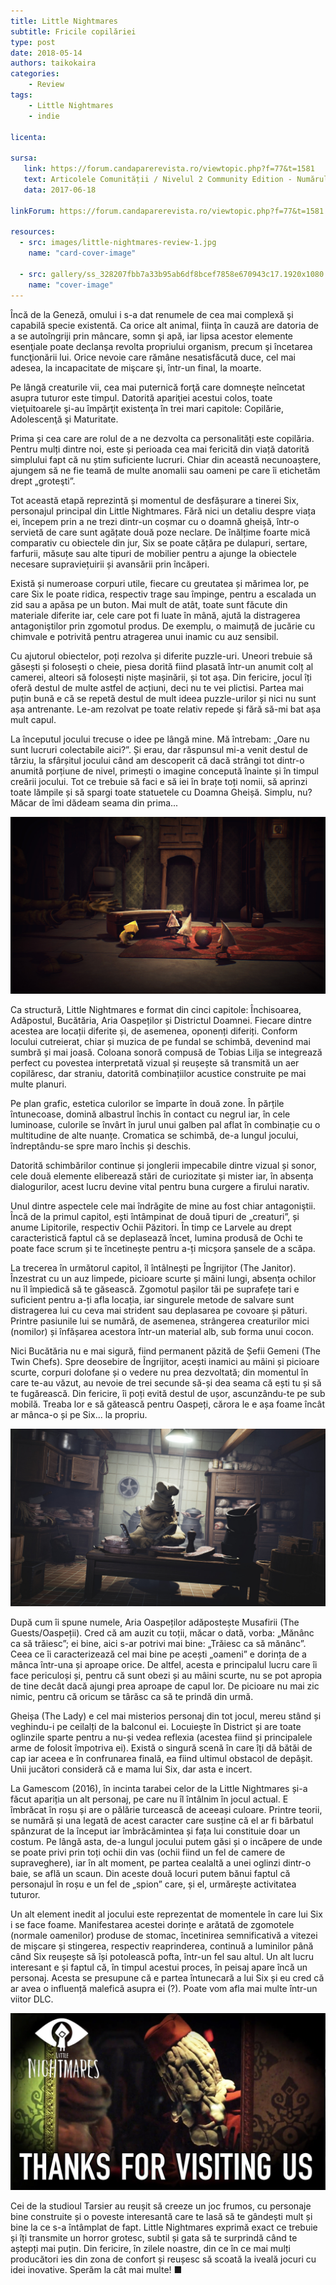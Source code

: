 ```yaml
---
title: Little Nightmares
subtitle: Fricile copilăriei
type: post
date: 2018-05-14
authors: taikokaira
categories:
    - Review
tags:
    - Little Nightmares
    - indie

licenta: 

sursa:
   link: https://forum.candaparerevista.ro/viewtopic.php?f=77&t=1581
   text: Articolele Comunității / Nivelul 2 Community Edition - Numărul 2
   data: 2017-06-18
 
linkForum: https://forum.candaparerevista.ro/viewtopic.php?f=77&t=1581

resources:
  - src: images/little-nightmares-review-1.jpg
    name: "card-cover-image"

  - src: gallery/ss_328207fbb7a33b95ab6df8bcef7858e670943c17.1920x1080.jpg
    name: "cover-image"
---
```

Încă de la Geneză, omului i s-a dat renumele de cea mai complexă şi capabilă specie existentă. Ca orice alt animal, fiinţa în cauză are datoria de a se autoîngriji prin mâncare, somn şi apă, iar lipsa acestor elemente esenţiale poate declanşa revolta propriului organism, precum şi încetarea funcţionării lui. Orice nevoie care rămâne nesatisfăcută duce, cel mai adesea, la incapacitate de mişcare şi, într-un final, la moarte.

Pe lângă creaturile vii, cea mai puternică forţă care domneşte neîncetat asupra tuturor este timpul. Datorită apariţiei acestui colos, toate vieţuitoarele şi-au împărţit existenţa în trei mari capitole: Copilărie, Adolescenţă şi Maturitate.

Prima și cea care are rolul de a ne dezvolta ca personalități este copilăria. Pentru mulți dintre noi, este și perioada cea mai fericită din viață datorită simplului fapt că nu știm suficiente lucruri. Chiar din această necunoaștere, ajungem să ne fie teamă de multe anomalii sau oameni pe care îi etichetăm drept „groteşti”.

Tot această etapă reprezintă și momentul de desfășurare a tinerei Six, personajul principal din Little Nightmares. Fără nici un detaliu despre viața ei, începem prin a ne trezi dintr-un coșmar cu o doamnă gheișă, într-o servietă de care sunt agățate două poze neclare. De înălțime foarte mică comparativ cu obiectele din jur, Six se poate cățăra pe dulapuri, sertare, farfurii, măsuțe sau alte tipuri de mobilier pentru a ajunge la obiectele necesare supraviețuirii și avansării prin încăperi.

Există și numeroase corpuri utile, fiecare cu greutatea și mărimea lor, pe care Six le poate ridica, respectiv trage sau împinge, pentru a escalada un zid sau a apăsa pe un buton. Mai mult de atât, toate sunt făcute din materiale diferite iar, cele care pot fi luate în mână, ajută la distragerea antagoniştilor prin zgomotul produs. De exemplu, o maimuță de jucărie cu chimvale e potrivită pentru atragerea unui inamic cu auz sensibil.

Cu ajutorul obiectelor, poți rezolva și diferite puzzle-uri. Uneori trebuie să găsești și folosești o cheie, piesa dorită fiind plasată într-un anumit colț al camerei, alteori să folosești niște mașinării, și tot așa. Din fericire, jocul îți oferă destul de multe astfel de acțiuni, deci nu te vei plictisi. Partea mai puțin bună e că se repetă destul de mult ideea puzzle-urilor și nici nu sunt așa antrenante. Le-am rezolvat pe toate relativ repede şi fără să-mi bat așa mult capul.

La începutul jocului trecuse o idee pe lângă mine. Mă întrebam: „Oare nu sunt lucruri colectabile aici?”. Și erau, dar răspunsul mi-a venit destul de târziu, la sfârșitul jocului când am descoperit că dacă strângi tot dintr-o anumită porțiune de nivel, primești o imagine concepută înainte și în timpul creării jocului. Tot ce trebuie să faci e să iei în brațe toți nomii, să aprinzi toate lămpile și să spargi toate statuetele cu Doamna Gheișă. Simplu, nu? Măcar de îmi dădeam seama din prima...

![](gallery/ss_e1c5d77c5eb75ef6a377d4e1e24cfe1dedf9c6c2.1920x1080.jpg)

Ca structură, Little Nightmares e format din cinci capitole: Închisoarea, Adăpostul, Bucătăria, Aria Oaspeților și Districtul Doamnei. Fiecare dintre acestea are locații diferite și, de asemenea, oponenți diferiți. Conform locului cutreierat, chiar și muzica de pe fundal se schimbă, devenind mai sumbră și mai joasă. Coloana sonoră compusă de Tobias Lilja se integrează perfect cu povestea interpretată vizual și reușește să transmită un aer copilăresc, dar straniu, datorită combinațiilor acustice construite pe mai multe planuri.

Pe plan grafic, estetica culorilor se împarte în două zone. În părțile întunecoase, domină albastrul închis în contact cu negrul iar, în cele luminoase, culorile se învârt în jurul unui galben pal aflat în combinație cu o multitudine de alte nuanțe. Cromatica se schimbă, de-a lungul jocului, îndreptându-se spre maro închis și deschis.

Datorită schimbărilor continue și jonglerii impecabile dintre vizual și sonor, cele două elemente eliberează stări de curiozitate și mister iar, în absența dialogurilor, acest lucru devine vital pentru buna curgere a firului narativ.

Unul dintre aspectele cele mai îndrăgite de mine au fost chiar antagoniştii. Încă de la primul capitol, ești întâmpinat de două tipuri de „creaturi”, și anume Lipitorile, respectiv Ochii Păzitori. În timp ce Larvele au drept caracteristică faptul că se deplasează încet, lumina produsă de Ochi te poate face scrum și te încetinește pentru a-ți micșora șansele de a scăpa.

La trecerea în următorul capitol, îl întâlnești pe Îngrijitor (The Janitor). Înzestrat cu un auz limpede, picioare scurte și mâini lungi, absența ochilor nu îl împiedică să te găsească. Zgomotul pașilor tăi pe suprafețe tari e suficient pentru a-ți afla locația, iar singurele metode de salvare sunt distragerea lui cu ceva mai strident sau deplasarea pe covoare și pături. Printre pasiunile lui se numără, de asemenea, strângerea creaturilor mici (nomilor) și înfășarea acestora într-un material alb, sub forma unui cocon.

Nici Bucătăria nu e mai sigură, fiind permanent păzită de Șefii Gemeni (The Twin Chefs). Spre deosebire de Îngrijitor, acești inamici au mâini și picioare scurte, corpuri dolofane și o vedere nu prea dezvoltată; din momentul în care te-au văzut, au nevoie de trei secunde să-și dea seama că ești tu și să te fugărească. Din fericire, îi poți evită destul de ușor, ascunzându-te pe sub mobilă. Treaba lor e să gătească pentru Oaspeți, cărora le e așa foame încât ar mânca-o și pe Six... la propriu.

![](gallery/ss_fee20665b36ffa488caeef68c8b98962bbe829ae.1920x1080.jpg)

După cum îi spune numele, Aria Oaspeților adăpostește Musafirii (The Guests/Oaspeții). Cred că am auzit cu toții, măcar o dată, vorba: „Mănânc ca să trăiesc”; ei bine, aici s-ar potrivi mai bine: „Trăiesc ca să mănânc”. Ceea ce îi caracterizează cel mai bine pe acești „oameni” e dorința de a mânca într-una și aproape orice. De altfel, acesta e principalul lucru care îi face periculoși și, pentru că sunt obezi și au mâini scurte, nu se pot apropia de tine decât dacă ajungi prea aproape de capul lor. De picioare nu mai zic nimic, pentru că oricum se târăsc ca să te prindă din urmă.

Gheișa (The Lady) e cel mai misterios personaj din tot jocul, mereu stând și veghindu-i pe ceilalți de la balconul ei. Locuiește în District și are toate oglinzile sparte pentru a nu-și vedea reflexia (acestea fiind și principalele arme de folosit împotriva ei). Există o singură scenă în care îți dă bătăi de cap iar aceea e în confrunarea finală, ea fiind ultimul obstacol de depășit. Unii jucători consideră că e mama lui Six, dar asta e incert.

La Gamescom (2016), în incinta tarabei celor de la Little Nightmares și-a făcut apariția un alt personaj, pe care nu îl întâlnim în jocul actual. E îmbrăcat în roșu și are o pălărie turcească de aceeași culoare. Printre teorii, se numără și una legată de acest caracter care susține că el ar fi bărbatul spânzurat de la început iar îmbrăcămintea și fața lui constituie doar un costum. Pe lângă asta, de-a lungul jocului putem găsi și o incăpere de unde se poate privi prin toți ochii din vas (ochii fiind un fel de camere de supraveghere), iar în alt moment, pe partea cealaltă a unei oglinzi dintr-o baie, se află un scaun. Din aceste două locuri putem bănui faptul că personajul în roșu e un fel de „spion” care, și el, urmărește activitatea tuturor.

Un alt element inedit al jocului este reprezentat de momentele în care lui Six i se face foame. Manifestarea acestei dorințe e arătată de zgomotele (normale oamenilor) produse de stomac, încetinirea semnificativă a vitezei de mișcare și stingerea, respectiv reaprinderea, continuă a luminilor până când Six reușește să își potolească pofta, într-un fel sau altul. Un alt lucru interesant e și faptul că, în timpul acestui proces, în peisaj apare încă un personaj. Acesta se presupune că e partea întunecară a lui Six și eu cred că ar avea o influență malefică asupra ei (?). Poate vom afla mai multe într-un viitor DLC.

![](images/little-nightmares-review-2.jpg)

Cei de la studioul Tarsier au reușit să creeze un joc frumos, cu personaje bine construite și o poveste interesantă care te lasă să te gândești mult și bine la ce s-a întâmplat de fapt. Little Nightmares exprimă exact ce trebuie și îți transmite un horror grotesc, subtil și gata să te surprindă când te aștepți mai puțin. Din fericire, în zilele noastre, din ce în ce mai mulți producători ies din zona de confort și reușesc să scoată la iveală jocuri cu idei inovative. Sperăm la cât mai multe! ■
